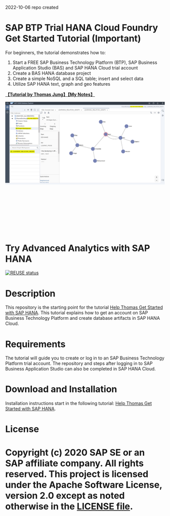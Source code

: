 2022-10-06 repo created   
# SAP BTP Trial HANA Cloud Foundry Get Started Tutorial (Important)  

For beginners, the tutorial demonstrates how to:  
1. Start a FREE SAP Business Technology Platform (BTP), SAP Business Application Studio (BAS) and SAP HANA Cloud trial account  
2. Create a BAS HANA database project  
3. Create a simple NoSQL and a SQL table; insert and select data  
4. Utilize SAP HANA text, graph and geo features  

**[【Tutorial by Thomas Jung】](https://developers.sap.com/tutorials/hana-trial-advanced-analytics.html#31c0c967-3cc0-45b4-9c21-cbd7d66d8342)[【My Notes】](https://docs.google.com/document/d/1Cs3xhwe-OgQL679NVSFIeGN1TJro5o6osLJ2EdS0QhQ)**  

<img src="https://github.com/Nov05/pictures/blob/master/repos/sap-btp-trial-hana-cf-get-started/2022-10-06%2013_27_30-NVIDIA%20GeForce%20Overlay.jpg?raw=true">



<br><br><br>
=======  
# Try Advanced Analytics with SAP HANA

[![REUSE status](https://api.reuse.software/badge/github.com/SAP-samples/hana-cf-get-started-trial)](https://api.reuse.software/info/github.com/SAP-samples/hana-cf-get-started-trial)

# Description
This repository is the starting point for the tutorial [Help Thomas Get Started with SAP HANA](https://developers.sap.com/tutorials/hana-trial-advanced-analytics.html). This tutorial explains how to get an account on SAP Business Technology Platform and create database artifacts in SAP HANA Cloud.

# Requirements
The tutorial will guide you to create or log in to an SAP Business Technology Platform trial account. The repository and steps after logging in to SAP Business Application Studio can also be completed in SAP HANA Cloud.

# Download and Installation
Installation instructions start in the following tutorial: [Help Thomas Get Started with SAP HANA](https://developers.sap.com/tutorials/hana-trial-advanced-analytics.html).


# License  
Copyright (c) 2020 SAP SE or an SAP affiliate company. All rights reserved. This project is licensed under the Apache Software License, version 2.0 except as noted otherwise in the [LICENSE file](LICENSES/Apache-2.0.txt).
=======   
